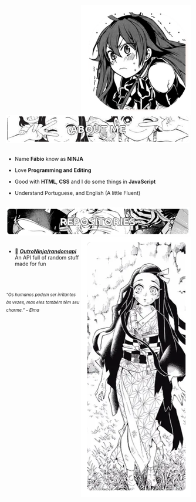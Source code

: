 <div>
<img src="./img/profile.png" width="300" align="right"/>
<br/>
<img src="./img/aboutme.png" width="500" />
<br/>
<br/>
  
- Name **Fábio** know as **NINJA**

- Love **Programming and Editing**

- Good with **HTML**, **CSS** and I do some things in **JavaScript**

- Understand Portuguese, and English (A little Fluent)

<br/>
<img src="./img/repo.png" width="500" />
<img src="./img/banner.png" width="300" align="right" />
<br/>
<br/>
  
- 📗 [***OutroNinja/randomapi***](https://github.com/OutroNinja/randomapi) <br/>
  An API full of random stuff made for fun

<br/><br/>
  
<sub> *“Os humanos podem ser irritantes às vezes, mas eles também têm seu charme.” – Elma* </sub>
<!--
<img src="https://metrics.lecoq.io/Eilaluth?template=classic&base.header=0&base.activity=0&base.community=0&base.repositories=0&base.metadata=0&repositories=1&repositories=100&repositories.batch=100&repositories.forks=false&repositories.affiliations=owner&repositories.featured=Eilaluth%2FAyano%2CEilaluth%2FKyoko%2CEilaluth%2FKanna%2CEilaluth%2FHotaru%2CEilaluth%2FMocha&config.timezone=Asia%2FJakart"  />
-->
</div>

